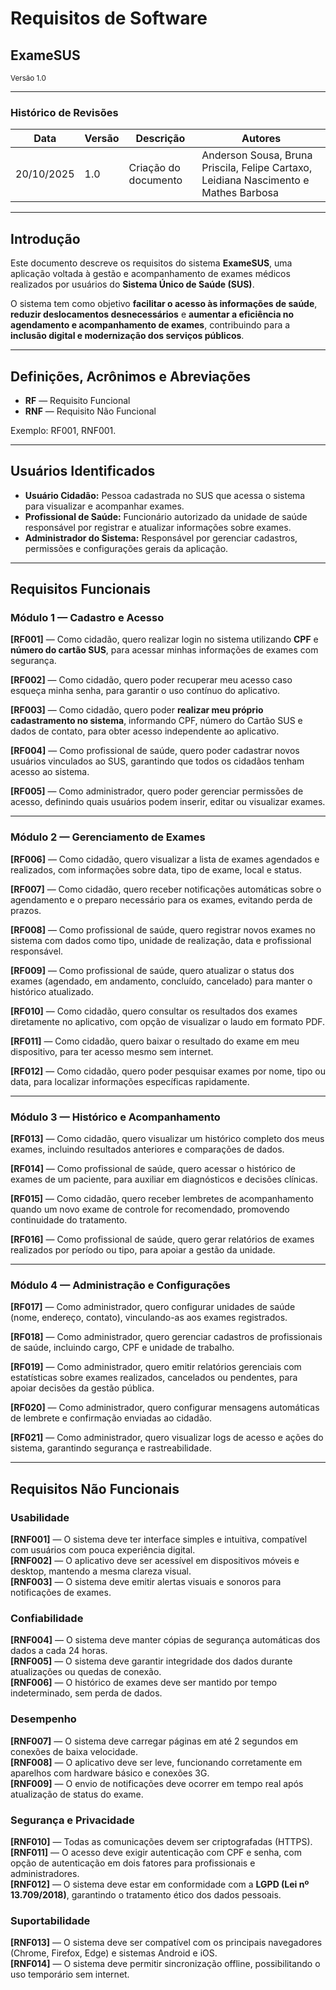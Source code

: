 # Requisitos de Software  
## ExameSUS  
<small>Versão 1.0</small>  

---

### Histórico de Revisões  
| Data       | Versão | Descrição             | Autores                                |
|-------------|---------|-----------------------|----------------------------------------|
| 20/10/2025  | 1.0     | Criação do documento  | Anderson Sousa, Bruna Priscila, Felipe Cartaxo, Leidiana Nascimento e Mathes Barbosa |

---

## Introdução  
Este documento descreve os requisitos do sistema **ExameSUS**, uma aplicação voltada à gestão e acompanhamento de exames médicos realizados por usuários do **Sistema Único de Saúde (SUS)**.  

O sistema tem como objetivo **facilitar o acesso às informações de saúde**, **reduzir deslocamentos desnecessários** e **aumentar a eficiência no agendamento e acompanhamento de exames**, contribuindo para a **inclusão digital e modernização dos serviços públicos**.  

---

## Definições, Acrônimos e Abreviações  
- **RF** — Requisito Funcional  
- **RNF** — Requisito Não Funcional  

Exemplo: RF001, RNF001.  

---

## Usuários Identificados  
- **Usuário Cidadão:** Pessoa cadastrada no SUS que acessa o sistema para visualizar e acompanhar exames.  
- **Profissional de Saúde:** Funcionário autorizado da unidade de saúde responsável por registrar e atualizar informações sobre exames.  
- **Administrador do Sistema:** Responsável por gerenciar cadastros, permissões e configurações gerais da aplicação.  

---

## Requisitos Funcionais  

### Módulo 1 — Cadastro e Acesso  

**[RF001]** — Como cidadão, quero realizar login no sistema utilizando **CPF** e **número do cartão SUS**, para acessar minhas informações de exames com segurança.  

**[RF002]** — Como cidadão, quero poder recuperar meu acesso caso esqueça minha senha, para garantir o uso contínuo do aplicativo.  

**[RF003]** — Como cidadão, quero poder **realizar meu próprio cadastramento no sistema**, informando CPF, número do Cartão SUS e dados de contato, para obter acesso independente ao aplicativo.  

**[RF004]** — Como profissional de saúde, quero poder cadastrar novos usuários vinculados ao SUS, garantindo que todos os cidadãos tenham acesso ao sistema.  

**[RF005]** — Como administrador, quero poder gerenciar permissões de acesso, definindo quais usuários podem inserir, editar ou visualizar exames.  

---

### Módulo 2 — Gerenciamento de Exames  

**[RF006]** — Como cidadão, quero visualizar a lista de exames agendados e realizados, com informações sobre data, tipo de exame, local e status.  

**[RF007]** — Como cidadão, quero receber notificações automáticas sobre o agendamento e o preparo necessário para os exames, evitando perda de prazos.  

**[RF008]** — Como profissional de saúde, quero registrar novos exames no sistema com dados como tipo, unidade de realização, data e profissional responsável.  

**[RF009]** — Como profissional de saúde, quero atualizar o status dos exames (agendado, em andamento, concluído, cancelado) para manter o histórico atualizado.  

**[RF010]** — Como cidadão, quero consultar os resultados dos exames diretamente no aplicativo, com opção de visualizar o laudo em formato PDF.  

**[RF011]** — Como cidadão, quero baixar o resultado do exame em meu dispositivo, para ter acesso mesmo sem internet.  

**[RF012]** — Como cidadão, quero poder pesquisar exames por nome, tipo ou data, para localizar informações específicas rapidamente.  

---

### Módulo 3 — Histórico e Acompanhamento  

**[RF013]** — Como cidadão, quero visualizar um histórico completo dos meus exames, incluindo resultados anteriores e comparações de dados.  

**[RF014]** — Como profissional de saúde, quero acessar o histórico de exames de um paciente, para auxiliar em diagnósticos e decisões clínicas.  

**[RF015]** — Como cidadão, quero receber lembretes de acompanhamento quando um novo exame de controle for recomendado, promovendo continuidade do tratamento.  

**[RF016]** — Como profissional de saúde, quero gerar relatórios de exames realizados por período ou tipo, para apoiar a gestão da unidade.  

---

### Módulo 4 — Administração e Configurações  

**[RF017]** — Como administrador, quero configurar unidades de saúde (nome, endereço, contato), vinculando-as aos exames registrados.  

**[RF018]** — Como administrador, quero gerenciar cadastros de profissionais de saúde, incluindo cargo, CPF e unidade de trabalho.  

**[RF019]** — Como administrador, quero emitir relatórios gerenciais com estatísticas sobre exames realizados, cancelados ou pendentes, para apoiar decisões da gestão pública.  

**[RF020]** — Como administrador, quero configurar mensagens automáticas de lembrete e confirmação enviadas ao cidadão.  

**[RF021]** — Como administrador, quero visualizar logs de acesso e ações do sistema, garantindo segurança e rastreabilidade.  

---

## Requisitos Não Funcionais  

### Usabilidade  
**[RNF001]** — O sistema deve ter interface simples e intuitiva, compatível com usuários com pouca experiência digital.  
**[RNF002]** — O aplicativo deve ser acessível em dispositivos móveis e desktop, mantendo a mesma clareza visual.  
**[RNF003]** — O sistema deve emitir alertas visuais e sonoros para notificações de exames.  

### Confiabilidade  
**[RNF004]** — O sistema deve manter cópias de segurança automáticas dos dados a cada 24 horas.  
**[RNF005]** — O sistema deve garantir integridade dos dados durante atualizações ou quedas de conexão.  
**[RNF006]** — O histórico de exames deve ser mantido por tempo indeterminado, sem perda de dados.  

### Desempenho  
**[RNF007]** — O sistema deve carregar páginas em até 2 segundos em conexões de baixa velocidade.  
**[RNF008]** — O aplicativo deve ser leve, funcionando corretamente em aparelhos com hardware básico e conexões 3G.  
**[RNF009]** — O envio de notificações deve ocorrer em tempo real após atualização de status do exame.  

### Segurança e Privacidade  
**[RNF010]** — Todas as comunicações devem ser criptografadas (HTTPS).  
**[RNF011]** — O acesso deve exigir autenticação com CPF e senha, com opção de autenticação em dois fatores para profissionais e administradores.  
**[RNF012]** — O sistema deve estar em conformidade com a **LGPD (Lei nº 13.709/2018)**, garantindo o tratamento ético dos dados pessoais.  

### Suportabilidade  
**[RNF013]** — O sistema deve ser compatível com os principais navegadores (Chrome, Firefox, Edge) e sistemas Android e iOS.  
**[RNF014]** — O sistema deve permitir sincronização offline, possibilitando o uso temporário sem internet.  
